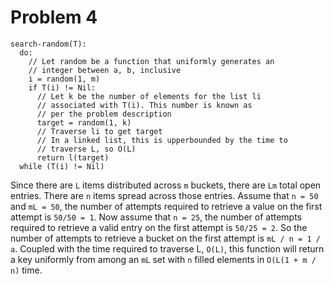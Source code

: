 # Problem 4

```
search-random(T):
  do: 
    // Let random be a function that uniformly generates an
    // integer between a, b, inclusive
    i = random(1, m) 
    if T(i) != Nil:
      // Let k be the number of elements for the list li 
      // associated with T(i). This number is known as 
      // per the problem description
      target = random(1, k)
      // Traverse li to get target
      // In a linked list, this is upperbounded by the time to
      // traverse L, so O(L)
      return l(target)
  while (T(i) != Nil)
```

Since there are `L` items distributed across `m` buckets, there are `Lm` total open entries. There are `n` items spread across those entries. Assume that `n = 50` and `mL = 50`, the number of attempts required to retrieve a value on the first attempt is `50/50 = 1`. Now assume that `n = 25`, the number of attempts required to retrieve a valid entry on the first attempt is `50/25 = 2`. So the number of attempts to retrieve a bucket on the first attempt is `mL / n = 1 / a`. Coupled with the time required to traverse L, `O(L)`, this function will return a key uniformly from among an `mL` set with `n` filled elements in `O(L(1 + m / n)` time.
